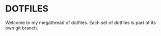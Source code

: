 # DOTFILES

Welcome to my megathread of dotfiles. Each set of dotfiles is part of its own git branch.

